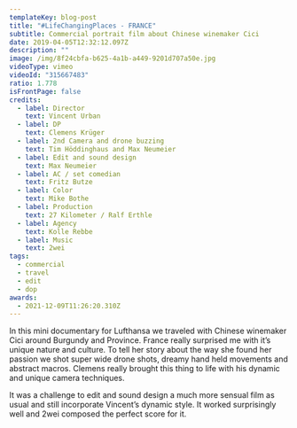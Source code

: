 ```yaml
---
templateKey: blog-post
title: "#LifeChangingPlaces - FRANCE"
subtitle: Commercial portrait film about Chinese winemaker Cici
date: 2019-04-05T12:32:12.097Z
description: ""
image: /img/8f24cbfa-b625-4a1b-a449-9201d707a50e.jpg
videoType: vimeo
videoId: "315667483"
ratio: 1.778
isFrontPage: false
credits:
  - label: Director
    text: Vincent Urban
  - label: DP
    text: Clemens Krüger
  - label: 2nd Camera and drone buzzing
    text: Tim Höddinghaus and Max Neumeier
  - label: Edit and sound design
    text: Max Neumeier
  - label: AC / set comedian
    text: Fritz Butze
  - label: Color
    text: Mike Bothe
  - label: Production
    text: 27 Kilometer / Ralf Erthle
  - label: Agency
    text: Kolle Rebbe
  - label: Music
    text: 2wei
tags:
  - commercial
  - travel
  - edit
  - dop
awards:
  - 2021-12-09T11:26:20.310Z
---
```

In this mini documentary for Lufthansa we traveled with Chinese winemaker Cici around Burgundy and Province. France really surprised me with it’s unique nature and culture. To tell her story about the way she found her passion we shot super wide drone shots, dreamy hand held movements and abstract macros. Clemens really brought this thing to life with his dynamic and unique camera techniques.

It was a challenge to edit and sound design a much more sensual film as usual and still incorporate Vincent’s dynamic style. It worked surprisingly well and 2wei composed the perfect score for it.
